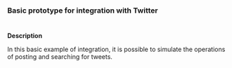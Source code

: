 
<h3>Basic prototype for integration with Twitter</h3>

#
**Description**

In this basic example of integration, it is possible to simulate the operations of posting and searching for tweets.





